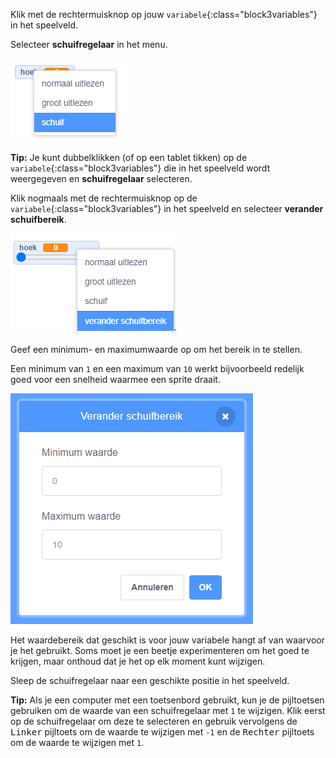 Klik met de rechtermuisknop op jouw `variabele`{:class="block3variables"} in het speelveld.

Selecteer **schuifregelaar** in het menu.

!['Schuifregelaar' selecteren in het menu.](images/variable-slider.png)

**Tip:** Je kunt dubbelklikken (of op een tablet tikken) op de `variabele`{:class="block3variables"} die in het speelveld wordt weergegeven en **schuifregelaar** selecteren.

Klik nogmaals met de rechtermuisknop op de `variabele`{:class="block3variables"} in het speelveld en selecteer **verander schuifbereik**.

![Selecteer 'verander schuifbereik' in het menu.](images/slider-range.png)

Geef een minimum- en maximumwaarde op om het bereik in te stellen.

Een minimum van `1` en een maximum van `10` werkt bijvoorbeeld redelijk goed voor een snelheid waarmee een sprite draait.

![Het schuifbereik wijzigen in 1 tot 10.](images/slider-values.png)

Het waardebereik dat geschikt is voor jouw variabele hangt af van waarvoor je het gebruikt. Soms moet je een beetje experimenteren om het goed te krijgen, maar onthoud dat je het op elk moment kunt wijzigen.

Sleep de schuifregelaar naar een geschikte positie in het speelveld.

**Tip:** Als je een computer met een toetsenbord gebruikt, kun je de pijltoetsen gebruiken om de waarde van een schuifregelaar met `1` te wijzigen. Klik eerst op de schuifregelaar om deze te selecteren en gebruik vervolgens de <kbd>Linker</kbd> pijltoets om de waarde te wijzigen met `-1` en de <kbd>Rechter</kbd> pijltoets om de waarde te wijzigen met `1`.
